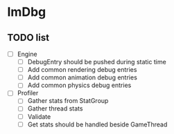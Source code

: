 # ImDbg

## TODO list

- [ ] Engine
  - [ ] DebugEntry should be pushed during static time
  - [ ] Add common rendering debug entries
  - [ ] Add common animation debug entries
  - [ ] Add common physics debug entries

- [ ] Profiler
  - [ ] Gather stats from StatGroup
  - [ ] Gather thread stats
  - [ ] Validate
  - [ ] Get stats should be handled beside GameThread
